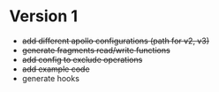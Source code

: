 # Version 1

- ~~add different apollo configurations (path for v2, v3)~~
- ~~generate fragments read/write functions~~
- ~~add config to exclude operations~~
- ~~add example code~~
- generate hooks